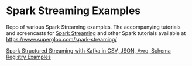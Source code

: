 # Spark Streaming Examples

Repo of various Spark Streaming examples.  The accompanying tutorials and screencasts for [Spark Streaming](https://supergloo.com/spark-streaming/) and other Spark tutorials available at https://www.supergloo.com/spark-streaming/


[Spark Structured Streaming with Kafka in CSV, JSON, Avro, Schema Registry Examples](https://supergloo.com/spark-streaming/spark-structured-streaming-with-kafka-example-part-1/)
